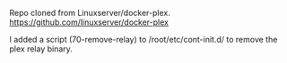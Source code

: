 Repo cloned from Linuxserver/docker-plex. https://github.com/linuxserver/docker-plex

I added a script (70-remove-relay) to /root/etc/cont-init.d/ to remove the plex relay binary.

